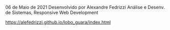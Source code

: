 06 de Maio de 2021
Desenvolvido por Alexandre Fedrizzi 
Análise e Desenv. de Sistemas, Responsive Web Development

https://alefedrizzi.github.io/lobo_guara/index.html
